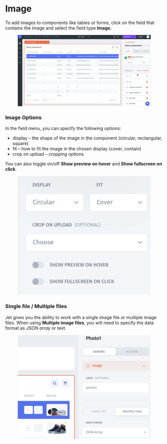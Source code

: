 # Image

To add images to components like tables or forms, click on the field that contains the image and select the field type **Image.**

<figure><img src="../../../.gitbook/assets/Untitled19.gif" alt=""><figcaption></figcaption></figure>

### **Image Options**

In the field menu, you can specify the following options:

* display – the shape of the image in the component (circular, rectangular, square)
* fit – how to fit the image in the chosen display (cover, contain)
* crop on upload – cropping options

You can also toggle on/off **Show preview on hover** and **Show fullscreen on click**.

<figure><img src="../../../.gitbook/assets/image (1) (4).png" alt=""><figcaption></figcaption></figure>

### **Single file / Multiple files**

Jet gives you the ability to work with a single image file or multiple image files. When using **Multiple image files**, you will need to specify the data format as _JSON array_ or text.

<figure><img src="../../../.gitbook/assets/image (5).png" alt=""><figcaption></figcaption></figure>

